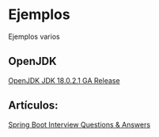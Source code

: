 # Ejemplos

Ejemplos varios



## OpenJDK

[OpenJDK JDK 18.0.2.1 GA Release](https://jdk.java.net/18/)



## Artículos:

[Spring Boot Interview Questions & Answers](https://javatechonline.com/spring-boot-interview-questions/)
